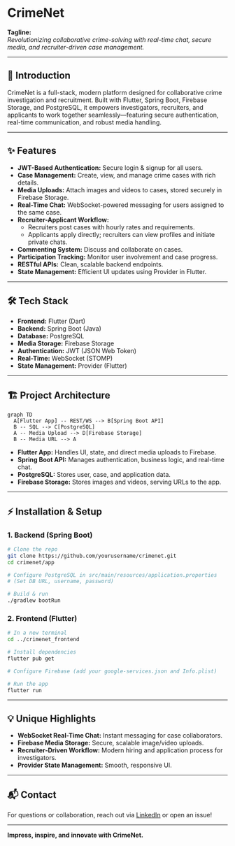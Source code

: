 # CrimeNet

**Tagline:**  
_Revolutionizing collaborative crime-solving with real-time chat, secure media, and recruiter-driven case management._

---

## 🚀 Introduction

CrimeNet is a full-stack, modern platform designed for collaborative crime investigation and recruitment. Built with Flutter, Spring Boot, Firebase Storage, and PostgreSQL, it empowers investigators, recruiters, and applicants to work together seamlessly—featuring secure authentication, real-time communication, and robust media handling.

---

## ✨ Features

- **JWT-Based Authentication:** Secure login & signup for all users.
- **Case Management:** Create, view, and manage crime cases with rich details.
- **Media Uploads:** Attach images and videos to cases, stored securely in Firebase Storage.
- **Real-Time Chat:** WebSocket-powered messaging for users assigned to the same case.
- **Recruiter-Applicant Workflow:**  
  - Recruiters post cases with hourly rates and requirements.
  - Applicants apply directly; recruiters can view profiles and initiate private chats.
- **Commenting System:** Discuss and collaborate on cases.
- **Participation Tracking:** Monitor user involvement and case progress.
- **RESTful APIs:** Clean, scalable backend endpoints.
- **State Management:** Efficient UI updates using Provider in Flutter.

---

## 🛠️ Tech Stack

- **Frontend:** Flutter (Dart)
- **Backend:** Spring Boot (Java)
- **Database:** PostgreSQL
- **Media Storage:** Firebase Storage
- **Authentication:** JWT (JSON Web Token)
- **Real-Time:** WebSocket (STOMP)
- **State Management:** Provider (Flutter)

---

## 🏗️ Project Architecture

```mermaid
graph TD
  A[Flutter App] -- REST/WS --> B[Spring Boot API]
  B -- SQL --> C[PostgreSQL]
  A -- Media Upload --> D[Firebase Storage]
  B -- Media URL --> A
```

- **Flutter App:** Handles UI, state, and direct media uploads to Firebase.
- **Spring Boot API:** Manages authentication, business logic, and real-time chat.
- **PostgreSQL:** Stores user, case, and application data.
- **Firebase Storage:** Stores images and videos, serving URLs to the app.

---

## ⚡ Installation & Setup

### 1. Backend (Spring Boot)

```bash
# Clone the repo
git clone https://github.com/yourusername/crimenet.git
cd crimenet/app

# Configure PostgreSQL in src/main/resources/application.properties
# (Set DB URL, username, password)

# Build & run
./gradlew bootRun
```

### 2. Frontend (Flutter)

```bash
# In a new terminal
cd ../crimenet_frontend

# Install dependencies
flutter pub get

# Configure Firebase (add your google-services.json and Info.plist)

# Run the app
flutter run
```

---

## 💡 Unique Highlights

- **WebSocket Real-Time Chat:** Instant messaging for case collaborators.
- **Firebase Media Storage:** Secure, scalable image/video uploads.
- **Recruiter-Driven Workflow:** Modern hiring and application process for investigators.
- **Provider State Management:** Smooth, responsive UI.

---

## 📬 Contact

For questions or collaboration, reach out via [LinkedIn](https://www.linkedin.com/) or open an issue!

---

**Impress, inspire, and innovate with CrimeNet.** 